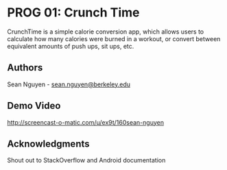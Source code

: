 # PROG 01: Crunch Time

CrunchTime is a simple calorie conversion app, which allows users to calculate how many calories were burned in a workout, or convert between equivalent amounts of push ups, sit ups, etc.

## Authors

Sean Nguyen - sean.nguyen@berkeley.edu

## Demo Video

http://screencast-o-matic.com/u/ex9t/160sean-nguyen

## Acknowledgments

Shout out to StackOverflow and Android documentation
